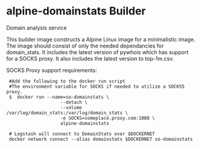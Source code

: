 # alpine-domainstats Builder

Domain analysis service

This builder image constructs a Alpine Linux image for a minimalistic image.  The image should consist of only the needed dependancies for domain_stats.  It includes the latest version of pywhois which has support for a SOCKS proxy.  It also includes the latest version to top-1m.csv.

SOCKS Proxy support requirements:

     #Add the following to the docker run script
     #The environment variable for SOCKS if needed to utilize a SOCKS5 proxy.
     $  docker run --name=so-domainstats \
                        --detach \
                        --volume /var/log/domain_stats:/var/log/domain_stats \
                        -e SOCKS=someplace.proxy.com:1080 \
                        alpine-domainstats

     # Logstash will connect to DomainStats over $DOCKERNET
     docker network connect --alias domainstats $DOCKERNET so-domainstats
